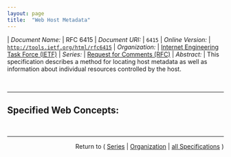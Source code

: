 ```yaml
---
layout: page
title:  "Web Host Metadata"
---
```


| *Document Name:* | RFC 6415
| *Document URI:* | `6415`
| *Online Version:* | [`http://tools.ietf.org/html/rfc6415`](http://tools.ietf.org/html/rfc6415)
| *Organization:* | [Internet Engineering Task Force (IETF)](..  "List of specification series by this organization")
| *Series:* | [Request for Comments (RFC)](.  "List of specifications in this series")
| *Abstract:* | This specification describes a method for locating host metadata as well as information about individual resources controlled by the host.

<br/>
<hr/>

## Specified Web Concepts:



<br/>
<hr/>

<p style="text-align: right">Return to ( <a href="./">Series</a> | <a href="../">Organization</a> | <a href="../../">all Specifications</a> )</p>